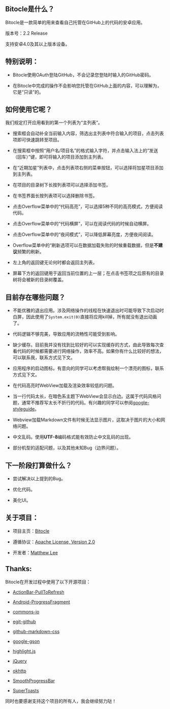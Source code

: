 ## Bitocle是什么？

Bitocle是一款简单的用来查看自己托管在GitHub上的代码的安卓应用。

版本号：2.2 Release

支持安卓4.0及其以上版本设备。

## 特别说明：

 - Bitocle使用OAuth登陆GitHub，不会记录您登陆时输入的GitHub密码。

 - 在Bitocle中完成的操作不会影响您托管在GitHub上面的内容，可以理解为，它是“只读”的。

## 如何使用它呢？

我们规定打开应用看到的第一个列表为“主列表”。
 
 - 搜索框会自动补全当前输入内容，筛选出主列表中符合输入的项目，点击列表项即可快速跳转至项目。
 
 - 在搜索框中按照“用户名/项目名”的格式输入字符，并点击输入法上的“发送（回车）”键，即可将输入的项目添加到主列表。
 
 - 在“近期加星”列表中，点击列表项右侧的菜单按钮，可以选择将加星项目添加到主列表。

 - 在项目的目录树下长按列表项可以选择添加书签。

 - 在书签界面长按列表项可以选择删除书签。
 
 - 点击Overflow菜单中的“代码高亮”，可以选择5种不同的高亮模式，方便阅读代码。

 - 点击Overflow菜单中的“代码横屏”，可以在阅读代码的时候自动横屏。

 - 点击Overflow菜单中的“夜间模式”，可以降低屏幕亮度，方便夜间阅读。
 
 - Overflow菜单中的“刷新选项可以在数据加载失败的时候重载数据，但是**不建议**频繁的刷新。
 
 - 左上角的返回键无论何时都会返回主列表。
 
 - 屏幕下方的返回键用于返回当前位置的上一层；在点击书签项之后原有的目录树将会被新的目录树覆盖。
 
## 目前存在哪些问题？

 - 不能优雅的退出应用。涉及网络操作的线程在快速退出时可能导致下次启动时白屏，因此使用了`System.exit(0)`直接将应用kill掉，所有就没有退出动画了。

 - 代码逻辑不够完美，导致应用的流畅性可能受到影响。

 - 缺少缓存。目前我并没有找到比较好的可以实现缓存的方式，由此导致每次查看代码的时候都需要进行网络操作，效率不高。如果你有什么比较好的想法，可以联系我，联系方式见下文。
 
 - 应用程序的启动图标。有意向的同学可以考虑帮我绘制一个漂亮的图标，联系方式见下文。
 
 - 在代码高亮时WebView加载及渲染效率较低的问题。

 - 当一行代码太长，在暗色系主题下WebView会显示白边。这属于代码风格问题，通常不推荐写太长不折行的代码。有兴趣的同学可以参阅[google-styleguide](https://code.google.com/p/google-styleguide/ "google-styleguide")。
 
 - Webview加载Markdown文件有时候无法显示图片，这取决于图片的大小和网络问题。

 - 中文乱码。使用**UTF-8**编码格式能有效防止中文乱码的出现。
 
 - 部分机型的适配问题，以及其他未知Bug（边界问题）。
 
## 下一阶段打算做什么？

 - 尝试解决以上提到的Bug。
 
 - 优化代码。
 
 - 美化UI。
 
## 关于项目：

 - 项目主页：[Bitocle](https://github.com/mthli/Bitocle "Bitocle的项目主页")
 
 - 遵循协议：[Apache License, Version 2.0](http://www.apache.org/licenses/LICENSE-2.0.html "Apache License, Version 2.0")
 
 - 开发者：[Matthew Lee](http://mthli.github.io/ "Matthew Lee的个人博客")
 
## Thanks:

Bitocle在开发过程中使用了以下开源项目：

 - [ActionBar-PullToRefresh](https://github.com/chrisbanes/ActionBar-PullToRefresh "ActionBar-PullToRefresh")
 
 - [Android-ProgressFragment](https://github.com/johnkil/Android-ProgressFragment "Android-ProgressFragment")
 
 - [commons-io](https://github.com/apache/commons-io "commons-io")
 
 - [egit-github](https://github.com/eclipse/egit-github "egit-github")
 
 - [github-markdown-css](https://github.com/sindresorhus/github-markdown-css "github-markdown-css")
 
 - [google-gson](https://code.google.com/p/google-gson/ "google-gson")
 
 - [highlight.js](https://github.com/isagalaev/highlight.js "highlight.js")
 
 - [jQuery](http://jquery.com/ "jQuery")
 
 - [okhttp](https://github.com/square/okhttp "okhttp")
 
 - [SmoothProgressBar](https://github.com/castorflex/SmoothProgressBar "SmoothProgressBar")
 
 - [SuperToasts](https://github.com/JohnPersano/SuperToasts "SuperToasts")
 
同时也要感谢支持这个项目的所有人，我会继续努力哒！
